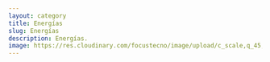 ```yaml
---
layout: category
title: Energías
slug: Energías
description: Energías.
image: https://res.cloudinary.com/focustecno/image/upload/c_scale,q_45,w_1589/v1624954872/pexels-photo-3608056_fksa85.webp
---
```

